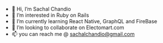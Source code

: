 - 👋 Hi, I’m Sachal Chandio
- 👀 I’m interested in Ruby on Rails
- 🌱 I’m currently learning React Native, GraphQL and FireBase
- 💞️ I’m looking to collaborate on Electomart.com
- 📫 you can reach me @ sachalchandio@gmail.com

